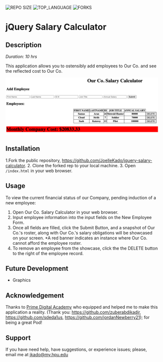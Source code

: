 ![REPO SIZE](https://img.shields.io/github/repo-size/JoelleKado/jquery-salary-calculator.svg?style=flat-square)
![TOP_LANGUAGE](https://img.shields.io/github/languages/top/JoelleKado/jquery-salary-calculator.svg?style=flat-square)
![FORKS](https://img.shields.io/github/forks/JoelleKado/jquery-salary-calculator.svg?style=social)

# jQuery Salary Calculator

## Description

_Duration: 10 hrs_

This application allows you to ostensibly add employees to Our Co. and see the reflected cost to Our Co. 

![intro](images/redCalculator.png)

## Installation

1.Fork the public repository, https://github.com/JoelleKado/jquery-salary-calculator.
2. Clone the forked rep to your local machine.
3. Open `/index.html` in your web browser.

## Usage
To view the current financial status of our Company, pending induction of a new employee:

1. Open Our Co. Salary Calculator in your web browser.
2. Input employee information into the input fields on the New Employee Form.
3. Once all fields are filled, click the Submit Button, and a snapshot of Our Co.'s roster, along with Our Co.'s salary obligations will be showcased on your screen. *A red banner indicates an instance where Our Co. cannot afford the employee roster.
4. To remove an employee from the showcase, click the the DELETE button to the right of the employee record.

## Future Development
* Graphics

## Acknowledgement
Thanks to [Prime Digital Academy](www.primeacademy.io) who equipped and helped me to make this application a reality. (Thank you: https://github.com/zuberabdikadir, https://github.com/sdeda1us, https://github.com/jordanNewberry21); for being a great Pod!

## Support
If you have need help, have suggestions, or experience issues; please, email me at [jkado@my.hpu.edu](www.google.com)
